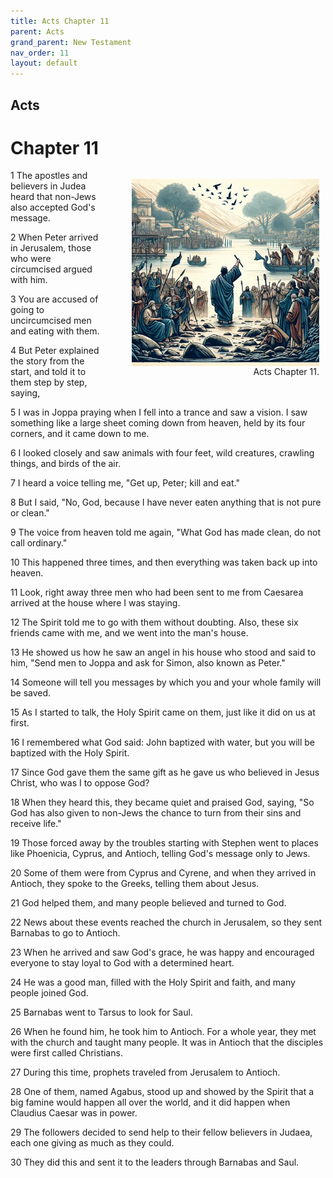 ```yaml
---
title: Acts Chapter 11
parent: Acts
grand_parent: New Testament
nav_order: 11
layout: default
---
```


## Acts

# Chapter 11

<figure style="float: right; margin-right: 10px;">
    <img src="/assets/Image/Acts/500/11.jpg" alt="Acts Chapter 11" style="width: 300px; height: 300px; float: right;padding-left: 10px;"/>
    <figcaption style="clear: both;text-align: right;">Acts Chapter 11.</figcaption>
</figure>
1 The apostles and believers in Judea heard that non-Jews also accepted God's message.

2 When Peter arrived in Jerusalem, those who were circumcised argued with him.

3 You are accused of going to uncircumcised men and eating with them.

4 But Peter explained the story from the start, and told it to them step by step, saying,

5 I was in Joppa praying when I fell into a trance and saw a vision. I saw something like a large sheet coming down from heaven, held by its four corners, and it came down to me.

6 I looked closely and saw animals with four feet, wild creatures, crawling things, and birds of the air.

7 I heard a voice telling me, "Get up, Peter; kill and eat."

8 But I said, "No, God, because I have never eaten anything that is not pure or clean."

9 The voice from heaven told me again, "What God has made clean, do not call ordinary."

10 This happened three times, and then everything was taken back up into heaven.

11 Look, right away three men who had been sent to me from Caesarea arrived at the house where I was staying.

12 The Spirit told me to go with them without doubting. Also, these six friends came with me, and we went into the man's house.

13 He showed us how he saw an angel in his house who stood and said to him, "Send men to Joppa and ask for Simon, also known as Peter."

14 Someone will tell you messages by which you and your whole family will be saved.

15 As I started to talk, the Holy Spirit came on them, just like it did on us at first.

16 I remembered what God said: John baptized with water, but you will be baptized with the Holy Spirit.

17 Since God gave them the same gift as he gave us who believed in Jesus Christ, who was I to oppose God?

18 When they heard this, they became quiet and praised God, saying, "So God has also given to non-Jews the chance to turn from their sins and receive life."

19 Those forced away by the troubles starting with Stephen went to places like Phoenicia, Cyprus, and Antioch, telling God's message only to Jews.

20 Some of them were from Cyprus and Cyrene, and when they arrived in Antioch, they spoke to the Greeks, telling them about Jesus.

21 God helped them, and many people believed and turned to God.

22 News about these events reached the church in Jerusalem, so they sent Barnabas to go to Antioch.

23 When he arrived and saw God's grace, he was happy and encouraged everyone to stay loyal to God with a determined heart.

24 He was a good man, filled with the Holy Spirit and faith, and many people joined God.

25 Barnabas went to Tarsus to look for Saul.

26 When he found him, he took him to Antioch. For a whole year, they met with the church and taught many people. It was in Antioch that the disciples were first called Christians.

27 During this time, prophets traveled from Jerusalem to Antioch.

28 One of them, named Agabus, stood up and showed by the Spirit that a big famine would happen all over the world, and it did happen when Claudius Caesar was in power.

29 The followers decided to send help to their fellow believers in Judaea, each one giving as much as they could.

30 They did this and sent it to the leaders through Barnabas and Saul.



